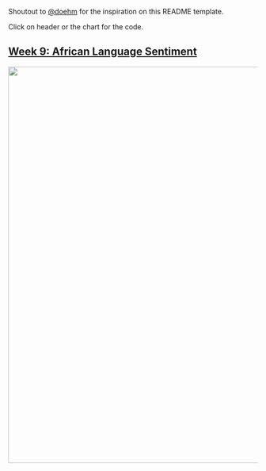 
Shoutout to [@doehm](https://github.com/doehm) for the inspiration on
this README template.

Click on header or the chart for the code.

## [Week 9: African Language Sentiment](https://github.com/rtm40/Tidy-Tuesday/blob/main/visualizations/w9%20afrisenti/w9.Rmd)

<a href='https://github.com/rtm40/Tidy-Tuesday/blob/main/visualizations/w9%20afrisenti/w9.Rmd'><img src='visualizations/week 9 afrisenti/afrisenti.png'  height = 800/></a>
